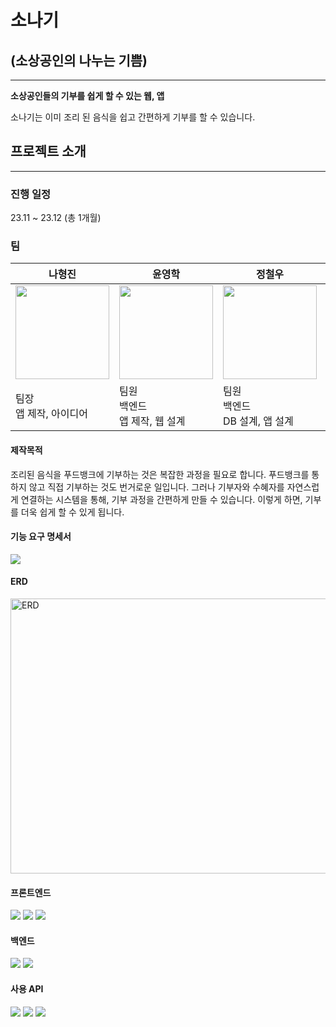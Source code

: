 
# 소나기

## (소상공인의 나누는 기쁨)

---

**소상공인들의 기부를 쉽게 할 수 있는 웹, 앱**

소나기는 이미 조리 된 음식을 쉽고 간편하게 기부를 할 수 있습니다.

## 프로젝트 소개

---

### 진행 일정

23.11 ~ 23.12 (총 1개월)

### 팀

| 나형진 | 윤영학 | 정철우 | 최광혁 |
| --- | --- | --- | --- |
| <img src="https://private-user-images.githubusercontent.com/145747048/314362869-9f8bd85a-06ef-45c7-a8a0-cac97b2890a3.png?jwt=eyJhbGciOiJIUzI1NiIsInR5cCI6IkpXVCJ9.eyJpc3MiOiJnaXRodWIuY29tIiwiYXVkIjoicmF3LmdpdGh1YnVzZXJjb250ZW50LmNvbSIsImtleSI6ImtleTUiLCJleHAiOjE3MTA5MDI3MDEsIm5iZiI6MTcxMDkwMjQwMSwicGF0aCI6Ii8xNDU3NDcwNDgvMzE0MzYyODY5LTlmOGJkODVhLTA2ZWYtNDVjNy1hOGEwLWNhYzk3YjI4OTBhMy5wbmc_WC1BbXotQWxnb3JpdGhtPUFXUzQtSE1BQy1TSEEyNTYmWC1BbXotQ3JlZGVudGlhbD1BS0lBVkNPRFlMU0E1M1BRSzRaQSUyRjIwMjQwMzIwJTJGdXMtZWFzdC0xJTJGczMlMkZhd3M0X3JlcXVlc3QmWC1BbXotRGF0ZT0yMDI0MDMyMFQwMjQwMDFaJlgtQW16LUV4cGlyZXM9MzAwJlgtQW16LVNpZ25hdHVyZT0wN2Q1MDdjNWQyYjZhZTZkODk5NjdhMzdmM2JkMWM5ZTk4ODUyMTU3OTJjNmI4YjEyNzdiN2VhYjM2YWE0YWIzJlgtQW16LVNpZ25lZEhlYWRlcnM9aG9zdCZhY3Rvcl9pZD0wJmtleV9pZD0wJnJlcG9faWQ9MCJ9.nN9d4prSdQqyf8AJ0x0EYAszgzR2p4_6PrDc69S06F8" width="150" height="150"> | <img src="https://private-user-images.githubusercontent.com/145747048/314362871-fe02368b-5e14-47cf-be16-c2766a5ab726.png?jwt=eyJhbGciOiJIUzI1NiIsInR5cCI6IkpXVCJ9.eyJpc3MiOiJnaXRodWIuY29tIiwiYXVkIjoicmF3LmdpdGh1YnVzZXJjb250ZW50LmNvbSIsImtleSI6ImtleTUiLCJleHAiOjE3MTA5MDI3MDEsIm5iZiI6MTcxMDkwMjQwMSwicGF0aCI6Ii8xNDU3NDcwNDgvMzE0MzYyODcxLWZlMDIzNjhiLTVlMTQtNDdjZi1iZTE2LWMyNzY2YTVhYjcyNi5wbmc_WC1BbXotQWxnb3JpdGhtPUFXUzQtSE1BQy1TSEEyNTYmWC1BbXotQ3JlZGVudGlhbD1BS0lBVkNPRFlMU0E1M1BRSzRaQSUyRjIwMjQwMzIwJTJGdXMtZWFzdC0xJTJGczMlMkZhd3M0X3JlcXVlc3QmWC1BbXotRGF0ZT0yMDI0MDMyMFQwMjQwMDFaJlgtQW16LUV4cGlyZXM9MzAwJlgtQW16LVNpZ25hdHVyZT1iZTkyMjI4MjdmNTg1Yzc2M2ExZjQ0NWNmMjU4ZDI4MTQwN2NiOTZlZmJlNDQ1YTE1MjdjZWI0YWViNGE1OWI3JlgtQW16LVNpZ25lZEhlYWRlcnM9aG9zdCZhY3Rvcl9pZD0wJmtleV9pZD0wJnJlcG9faWQ9MCJ9.HGaDUbitYx-g2vAKBbuz4uRCJ4nyqZhxzcUMIDKmKa4" width="150" height="150"> | <img src="https://private-user-images.githubusercontent.com/145747048/314362876-ef0d850c-df6e-467c-b6c4-4daccb8cdaf9.png?jwt=eyJhbGciOiJIUzI1NiIsInR5cCI6IkpXVCJ9.eyJpc3MiOiJnaXRodWIuY29tIiwiYXVkIjoicmF3LmdpdGh1YnVzZXJjb250ZW50LmNvbSIsImtleSI6ImtleTUiLCJleHAiOjE3MTA5MDI3MDEsIm5iZiI6MTcxMDkwMjQwMSwicGF0aCI6Ii8xNDU3NDcwNDgvMzE0MzYyODc2LWVmMGQ4NTBjLWRmNmUtNDY3Yy1iNmM0LTRkYWNjYjhjZGFmOS5wbmc_WC1BbXotQWxnb3JpdGhtPUFXUzQtSE1BQy1TSEEyNTYmWC1BbXotQ3JlZGVudGlhbD1BS0lBVkNPRFlMU0E1M1BRSzRaQSUyRjIwMjQwMzIwJTJGdXMtZWFzdC0xJTJGczMlMkZhd3M0X3JlcXVlc3QmWC1BbXotRGF0ZT0yMDI0MDMyMFQwMjQwMDFaJlgtQW16LUV4cGlyZXM9MzAwJlgtQW16LVNpZ25hdHVyZT0wZWFjYzFhODlkOWI0OGM3ZGNkZWIwZTU0ODBkNGFlMDNjZTQ3ODk2N2UzMDk0ZjlhYjJlODlmNDY0MDA3MjIxJlgtQW16LVNpZ25lZEhlYWRlcnM9aG9zdCZhY3Rvcl9pZD0wJmtleV9pZD0wJnJlcG9faWQ9MCJ9.FLm5f94wiuiiTz5NC0zaC1OxVBgtr2pZ_aRno7vletg" width="150" height="150"> | <img src="https://private-user-images.githubusercontent.com/145747048/314362865-ecfb838c-e02e-4bae-9cb6-0b42b775d3b1.png?jwt=eyJhbGciOiJIUzI1NiIsInR5cCI6IkpXVCJ9.eyJpc3MiOiJnaXRodWIuY29tIiwiYXVkIjoicmF3LmdpdGh1YnVzZXJjb250ZW50LmNvbSIsImtleSI6ImtleTUiLCJleHAiOjE3MTA5MDI3MDEsIm5iZiI6MTcxMDkwMjQwMSwicGF0aCI6Ii8xNDU3NDcwNDgvMzE0MzYyODY1LWVjZmI4MzhjLWUwMmUtNGJhZS05Y2I2LTBiNDJiNzc1ZDNiMS5wbmc_WC1BbXotQWxnb3JpdGhtPUFXUzQtSE1BQy1TSEEyNTYmWC1BbXotQ3JlZGVudGlhbD1BS0lBVkNPRFlMU0E1M1BRSzRaQSUyRjIwMjQwMzIwJTJGdXMtZWFzdC0xJTJGczMlMkZhd3M0X3JlcXVlc3QmWC1BbXotRGF0ZT0yMDI0MDMyMFQwMjQwMDFaJlgtQW16LUV4cGlyZXM9MzAwJlgtQW16LVNpZ25hdHVyZT1lNWU3Y2QzYjE1Y2FhZTg5YmE5NmFmOWFlYTdlMTMwZmU5ZTA1N2YxYTkxZGQ3MjI1ZTJlNzhjNWEyNDE0NWEzJlgtQW16LVNpZ25lZEhlYWRlcnM9aG9zdCZhY3Rvcl9pZD0wJmtleV9pZD0wJnJlcG9faWQ9MCJ9.4kouVRF_WdxykyH_NN4m4VzPLzmkUAA9DVYsYIl6vQ4" width="150" height="150"> |
| 팀장<br>앱 제작, 아이디어 | 팀원<br>백엔드<br>앱 제작, 웹 설계 | 팀원<br>백엔드<br>DB 설계, 앱 설계 | 팀원<br>프론트<br>디자인 |

#### 제작목적

조리된 음식을 푸드뱅크에 기부하는 것은 복잡한 과정을 필요로 합니다. 푸드뱅크를 통하지 않고 직접 기부하는 것도 번거로운 일입니다. 그러나 기부자와 수혜자를 자연스럽게 연결하는 시스템을 통해, 기부 과정을 간편하게 만들 수 있습니다. 이렇게 하면, 기부를 더욱 쉽게 할 수 있게 됩니다.

#### 기능 요구 명세서
<img src="[https://private-user-images.githubusercontent.com/145747048/314362869-9f8bd85a-06ef-45c7-a8a0-cac97b2890a3.png?jwt=eyJhbGciOiJIUzI1NiIsInR5cCI6IkpXVCJ9.eyJpc3MiOiJnaXRodWIuY29tIiwiYXVkIjoicmF3LmdpdGh1YnVzZXJjb250ZW50LmNvbSIsImtleSI6ImtleTUiLCJleHAiOjE3MTA5MDI3MDEsIm5iZiI6MTcxMDkwMjQwMSwicGF0aCI6Ii8xNDU3NDcwNDgvMzE0MzYyODY5LTlmOGJkODVhLTA2ZWYtNDVjNy1hOGEwLWNhYzk3YjI4OTBhMy5wbmc_WC1BbXotQWxnb3JpdGhtPUFXUzQtSE1BQy1TSEEyNTYmWC1BbXotQ3JlZGVudGlhbD1BS0lBVkNPRFlMU0E1M1BRSzRaQSUyRjIwMjQwMzIwJTJGdXMtZWFzdC0xJTJGczMlMkZhd3M0X3JlcXVlc3QmWC1BbXotRGF0ZT0yMDI0MDMyMFQwMjQwMDFaJlgtQW16LUV4cGlyZXM9MzAwJlgtQW16LVNpZ25hdHVyZT0wN2Q1MDdjNWQyYjZhZTZkODk5NjdhMzdmM2JkMWM5ZTk4ODUyMTU3OTJjNmI4YjEyNzdiN2VhYjM2YWE0YWIzJlgtQW16LVNpZ25lZEhlYWRlcnM9aG9zdCZhY3Rvcl9pZD0wJmtleV9pZD0wJnJlcG9faWQ9MCJ9.nN9d4prSdQqyf8AJ0x0EYAszgzR2p4_6PrDc69S06F8](https://private-user-images.githubusercontent.com/145747048/314363327-c7ce4862-31de-4b6c-9f43-7fa9508cdf70.png?jwt=eyJhbGciOiJIUzI1NiIsInR5cCI6IkpXVCJ9.eyJpc3MiOiJnaXRodWIuY29tIiwiYXVkIjoicmF3LmdpdGh1YnVzZXJjb250ZW50LmNvbSIsImtleSI6ImtleTUiLCJleHAiOjE3MTA5MDI3MDEsIm5iZiI6MTcxMDkwMjQwMSwicGF0aCI6Ii8xNDU3NDcwNDgvMzE0MzYzMzI3LWM3Y2U0ODYyLTMxZGUtNGI2Yy05ZjQzLTdmYTk1MDhjZGY3MC5wbmc_WC1BbXotQWxnb3JpdGhtPUFXUzQtSE1BQy1TSEEyNTYmWC1BbXotQ3JlZGVudGlhbD1BS0lBVkNPRFlMU0E1M1BRSzRaQSUyRjIwMjQwMzIwJTJGdXMtZWFzdC0xJTJGczMlMkZhd3M0X3JlcXVlc3QmWC1BbXotRGF0ZT0yMDI0MDMyMFQwMjQwMDFaJlgtQW16LUV4cGlyZXM9MzAwJlgtQW16LVNpZ25hdHVyZT04YjhkMzVhYWQ0M2MwNTRjMmFmMjljNWYxZDRhYmVkNzI1OTAzNTdkNmQ4YTU5Yjg2MTM4YzQzNzgxM2QyNGMxJlgtQW16LVNpZ25lZEhlYWRlcnM9aG9zdCZhY3Rvcl9pZD0wJmtleV9pZD0wJnJlcG9faWQ9MCJ9.IUgRWWgHku6p-fqp00kCR-XZPmfkOvHO6dkxglGHYZc)">

#### ERD

<img alt="ERD" src=""  width="800" height="440">

#### 프론트엔드
<img src="https://img.shields.io/badge/html5-E34F26?style=for-the-badge&logo=HTML&logoColor=white">&nbsp;<img src="https://img.shields.io/badge/css3-1572B6?style=for-the-badge&logo=CSS&logoColor=white">&nbsp;<img src="https://img.shields.io/badge/javascript-F7DF1E?style=for-the-badge&logo=javascript&logoColor=white">

#### 백엔드
<img src="https://img.shields.io/badge/spring boot-6DB33F?style=for-the-badge&logo=springboot&logoColor=white">&nbsp;<img src="https://img.shields.io/badge/node.js-339933?style=for-the-badge&logo=nodedotjs&logoColor=white">
<br>
#### 사용 API
<img src="https://img.shields.io/badge/ffmpeg-007808?style=for-the-badge&logo=ffmpeg&logoColor=white">&nbsp;<img src="https://img.shields.io/badge/webrtc-333333?style=for-the-badge&logo=webrtc&logoColor=white">&nbsp;<img src="https://img.shields.io/badge/openai-412991?style=for-the-badge&logo=openai&logoColor=white">
